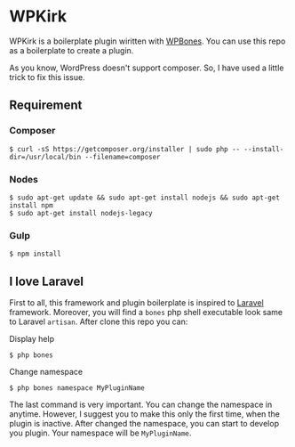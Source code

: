 # WPKirk

WPKirk is a boilerplate plugin wiritten with [WPBones](https://github.com/gfazioli/WPBones).
You can use this repo as a boilerplate to create a plugin.

As you know, WordPress doesn't support composer. So, I have used a little trick to fix this issue.

## Requirement

### Composer

    $ curl -sS https://getcomposer.org/installer | sudo php -- --install-dir=/usr/local/bin --filename=composer
    
### Nodes
    
    $ sudo apt-get update && sudo apt-get install nodejs && sudo apt-get install npm
    $ sudo apt-get install nodejs-legacy
    

### Gulp

    $ npm install 

## I love Laravel

First to all, this framework and plugin boilerplate is inspired to [Laravel](http://laravel.com/) framework. Moreover, you will find a `bones` php shell executable look same to Laravel `artisan`.
After clone this repo you can:

Display help

    $ php bones

Change namespace

    $ php bones namespace MyPluginName

The last command is very important. You can change the namespace in anytime. However, I suggest you to make this only the first time, when the plugin is inactive.
After changed the namespace, you can start to develop you plugin. Your namespace will be `MyPluginName`.

